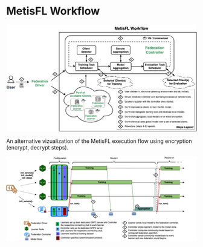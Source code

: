 MetisFL Workflow
=============================

<div align="center">
 <img 
    src="../img/MetisFL-ExecutionFlow.png" width="700px", alt="Execution Flow Overview.">
</div>

An alternative vizualization of the MetisFL execution flow using encryption (encrypt, decrypt steps).
<div align="center">
 <img 
    src="../img/MetisFL-ExecutionFlow-WithEncryption.png" width="700px", alt="Execution Flow with FHE.">
</div>

